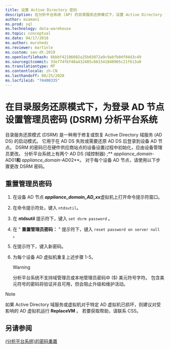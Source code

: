 ```yaml
---
title: 设置 Active Directory 密码
description: 在分析平台系统 (AP) 的目录服务还原模式下，设置 Active Directory 节点的管理员登录密码。
author: mzaman1
ms.prod: sql
ms.technology: data-warehouse
ms.topic: conceptual
ms.date: 04/17/2018
ms.author: murshedz
ms.reviewer: martinle
ms.custom: seo-dt-2019
ms.openlocfilehash: 6bbbf42106602a25b03072a9c9abfb04f04d3c49
ms.sourcegitcommit: 33e774fbf48a432485c601541840905c21f613a0
ms.translationtype: MT
ms.contentlocale: zh-CN
ms.lasthandoff: 08/25/2020
ms.locfileid: "74400335"
---
```

# <a name="set-admin-password-for-logging-on-to-ad-nodes-in-directory-services-restore-mode-dsrm---analytics-platform-system"></a>在目录服务还原模式下，为登录 AD 节点设置管理员密码 (DSRM) 分析平台系统
目录服务还原模式 (DSRM) 是一种用于修复或恢复 Active Directory 域服务 (AD DS) 的启动模式。 它用于在 AD DS 失败或需要还原 AD DS 后登录到设备 AD 节点。 DSRM 的密码已在硬件供应商站点的设备设置过程中初始化，应由设备管理员更改。 分析平台系统上有两个 AD DS (域控制器) ;** _appliance_domain_-AD01**和** _appliance_domain_-AD02**。 对于每个设备 AD 节点，请使用以下步骤更改 DSRM 密码。  
  
## <a name="to-reset-the-administrator-password"></a><a name="HowToDSRM"></a>重置管理员密码  
  
1.  在设备 AD 节点<strong> _appliance_domain_AD_xx_</strong>虚拟机上打开命令提示符窗口。  
  
2.  在命令提示符处，键入 `ntdsutil`。  
  
3.  在 **ntdsutil** 提示符下，键入 `set dsrm password` 。  
  
4.  在 " **重置管理员密码：** " 提示符下，键入 `reset password on server null` 。  
  
5.  在提示符下，键入新密码。  
  
6.  为每个设备 AD 虚拟机重复上述步骤 1-5。  
  
    > [!WARNING]  
    > 分析平台系统不支持域管理员或本地管理员密码中 ($) 美元符号字符。 包含美元符号的密码将验证并且可用，但会阻止升级和维护活动。  
  
> [!NOTE]  
> 如果 Active Directory 域服务或虚拟机对于特定 AD 虚拟机已损坏，则建议对受影响的 AD 虚拟机运行 **ReplaceVM** 。 若要获取帮助，请联系 CSS。  
  
## <a name="see-also"></a>另请参阅  
[&#40;分析平台系统&#41;的密码重置 ](password-reset.md)  
  
